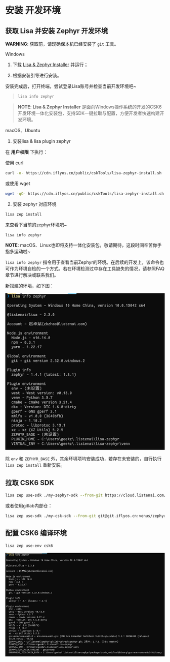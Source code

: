 # 安装 开发环境

## 获取 Lisa 并安装 Zephyr 开发环境

**WARNING**: 获取前，请现确保本机已经安装了 `git` 工具。

Windows


1. 下载 [Lisa & Zephyr Installer](https://castor.iflyos.cn/castor/v3/lisaPluginZephyr/download?platform=windows) 并运行；


2. 根据安装引导进行安装。

安装完成后，打开终端，尝试登录Lisa账号并检查当前开发环境吧~

> ```bash
> lisa info zephyr
> ```

> **NOTE**: **Lisa & Zephyr Installer** 是面向Windows操作系统的开发的CSK6开发环境一体化安装包，支持SDK一键拉取与配置，方便开发者快速构建开发环境。

macOS、Ubuntu


1. 安装lisa & lisa plugin zephyr

在 **用户权限** 下执行：

使用 curl

```bash
curl -o- https://cdn.iflyos.cn/public/cskTools/lisa-zephyr-install.sh | bash
```

或使用 wget

```bash
wget -qO- https://cdn.iflyos.cn/public/cskTools/lisa-zephyr-install.sh | bash
```

2. 安装 zephyr 对应环境

```bash
lisa zep install
```

来查看下当前的zephyr环境吧~

```bash
lisa info zephyr
```

**NOTE**: macOS、Linux也即将支持一体化安装包，敬请期待，这段时间辛苦你手指多运动啦~

`lisa info zephyr` 指令用于查看当前Zephyr的环境。在后续的开发上，该命令也可作为环境自检的一个方式。若在环境检测过中存在工具缺失的情况，请参照FAQ章节进行解决或联系我们。

新搭建的环境，如下图：



![image](./images/start_1.png)

除 `env` 和 `ZEPHYR_BASE` 外，其余环境项均安装成功，若存在未安装的，自行执行 `lisa zep install` 重新安装。

## 拉取 CSK6 SDK

```bash
lisa zep use-sdk ./my-zephyr-sdk --from-git https://cloud.listenai.com/zephyr/manifest.git
```

或者使用gitlab内部仓：

```bash
lisa zep use-sdk ./my-csk-sdk --from-git git@git.iflyos.cn:venus/zephyr/zephyr.git --manifest listenai/manifest.yml
```

## 配置 CSK6 编译环境

```bash
lisa zep use-env csk6
```



![image](./images/start_2.png)
